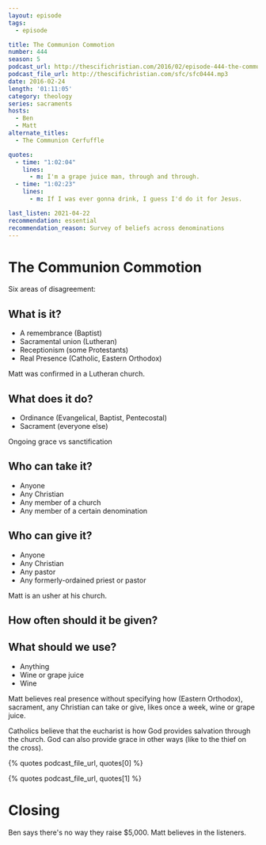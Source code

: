 ```yaml
---
layout: episode
tags:
  - episode

title: The Communion Commotion
number: 444
season: 5
podcast_url: http://thescifichristian.com/2016/02/episode-444-the-communion-commotion/
podcast_file_url: http://thescifichristian.com/sfc/sfc0444.mp3
date: 2016-02-24
length: '01:11:05'
category: theology
series: sacraments
hosts:
  - Ben
  - Matt
alternate_titles:
  - The Communion Cerfuffle

quotes:
  - time: "1:02:04"
    lines:
      - m: I'm a grape juice man, through and through.
  - time: "1:02:23"
    lines:
      - m: If I was ever gonna drink, I guess I'd do it for Jesus.

last_listen: 2021-04-22
recommendation: essential
recommendation_reason: Survey of beliefs across denominations
---
```


# The Communion Commotion
Six areas of disagreement:

## What is it?
- A remembrance (Baptist)
- Sacramental union (Lutheran)
- Receptionism (some Protestants)
- Real Presence (Catholic, Eastern Orthodox)

Matt was confirmed in a Lutheran church.

## What does it do?
- Ordinance (Evangelical, Baptist, Pentecostal)
- Sacrament (everyone else)

Ongoing grace vs sanctification

## Who can take it?
- Anyone
- Any Christian
- Any member of a church
- Any member of a certain denomination

## Who can give it?
- Anyone
- Any Christian
- Any pastor
- Any formerly-ordained priest or pastor

Matt is an usher at his church.

## How often should it be given?

## What should we use?
- Anything
- Wine or grape juice
- Wine

Matt believes real presence without specifying how (Eastern Orthodox), sacrament, any Christian can take or give, likes once a week, wine or grape juice.

Catholics believe that the eucharist is how God provides salvation through the church. God can also provide grace in other ways (like to the thief on the cross).

{% quotes podcast_file_url, quotes[0] %}

{% quotes podcast_file_url, quotes[1] %}



# Closing
Ben says there's no way they raise $5,000. Matt believes in the listeners.